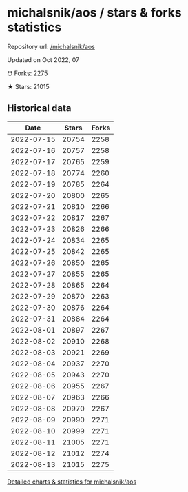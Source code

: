 # michalsnik/aos / stars & forks statistics

Repository url: [/michalsnik/aos](https://github.com/michalsnik/aos)

Updated on Oct 2022, 07

☋ Forks: 2275

★ Stars: 21015

## Historical data
| Date | Stars | Forks |
|------|-------|-------|
| 2022-07-15 | 20754 | 2258 | 
| 2022-07-16 | 20757 | 2258 | 
| 2022-07-17 | 20765 | 2259 | 
| 2022-07-18 | 20774 | 2260 | 
| 2022-07-19 | 20785 | 2264 | 
| 2022-07-20 | 20800 | 2265 | 
| 2022-07-21 | 20810 | 2266 | 
| 2022-07-22 | 20817 | 2267 | 
| 2022-07-23 | 20826 | 2266 | 
| 2022-07-24 | 20834 | 2265 | 
| 2022-07-25 | 20842 | 2265 | 
| 2022-07-26 | 20850 | 2265 | 
| 2022-07-27 | 20855 | 2265 | 
| 2022-07-28 | 20865 | 2264 | 
| 2022-07-29 | 20870 | 2263 | 
| 2022-07-30 | 20876 | 2264 | 
| 2022-07-31 | 20884 | 2264 | 
| 2022-08-01 | 20897 | 2267 | 
| 2022-08-02 | 20910 | 2268 | 
| 2022-08-03 | 20921 | 2269 | 
| 2022-08-04 | 20937 | 2270 | 
| 2022-08-05 | 20943 | 2270 | 
| 2022-08-06 | 20955 | 2267 | 
| 2022-08-07 | 20963 | 2266 | 
| 2022-08-08 | 20970 | 2267 | 
| 2022-08-09 | 20990 | 2271 | 
| 2022-08-10 | 20999 | 2271 | 
| 2022-08-11 | 21005 | 2271 | 
| 2022-08-12 | 21012 | 2274 | 
| 2022-08-13 | 21015 | 2275 | 


[Detailed charts & statistics for michalsnik/aos](https://reviewgithub.com/rep/michalsnik/aos)
